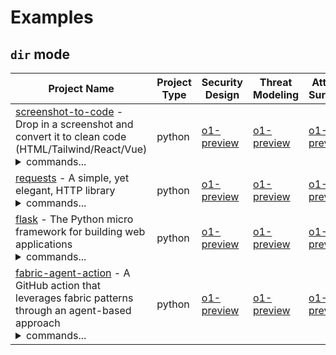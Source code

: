 # Examples

## `dir` mode

| Project Name | Project Type | Security Design | Threat Modeling | Attack Surface | Threat Scenarios | Attack Tree |
| --- | ---| --- | --- | --- | --- | --- |
| [screenshot-to-code](https://github.com/abi/screenshot-to-code) - Drop in a screenshot and convert it to clean code (HTML/Tailwind/React/Vue)<br/><details><summary>commands...</summary>**Security Design:**<br/>`python ai_security_analyzer/app.py dir -t screenshot-to-code/ -v -o examples/SCREENSHOT-TO-CODE-o1-preview.md --agent-model o1-preview --agent-temperature 1 --agent-prompt-type sec-design`<br/>**Threat Modeling:**<br/>`python ai_security_analyzer/app.py dir -t screenshot-to-code/ -v -o examples/THREAT-MODEL-SCREENSHOT-TO-CODE-o1-preview.md --agent-model o1-preview --agent-temperature 1 --agent-prompt-type threat-modeling`<br/>**Attack Surface:**<br/>`python ai_security_analyzer/app.py dir -t screenshot-to-code/ -v -o examples/ATTACK-SURFACE-SCREENSHOT-TO-CODE-o1-preview.md --agent-model o1-preview --agent-temperature 1 --agent-prompt-type attack-surface`<br/>**Threat Scenarios:**<br/>`python ai_security_analyzer/app.py dir -t screenshot-to-code/ -v -o examples/THREAT-SCENARIOS-SCREENSHOT-TO-CODE-o1-preview.md --agent-model o1-preview --agent-temperature 1 --agent-prompt-type threat-scenarios`<br/>**Attack Tree:**<br/>`python ai_security_analyzer/app.py dir -t screenshot-to-code/ -v -o examples/ATTACK-TREE-SCREENSHOT-TO-CODE-o1-preview.md --agent-model o1-preview --agent-temperature 1 --agent-prompt-type attack-tree`</details> | python | [o1-preview](./SCREENSHOT-TO-CODE-o1-preview.md) | [o1-preview](./THREAT-MODEL-SCREENSHOT-TO-CODE-o1-preview.md) | [o1-preview](./ATTACK-SURFACE-SCREENSHOT-TO-CODE-o1-preview.md) | [o1-preview](./THREAT-SCENARIOS-SCREENSHOT-TO-CODE-o1-preview.md) | [o1-preview](./ATTACK-TREE-SCREENSHOT-TO-CODE-o1-preview.md) |
| [requests](https://github.com/psf/requests) - A simple, yet elegant, HTTP library<br/><details><summary>commands...</summary>**Security Design:**<br/>`python ai_security_analyzer/app.py dir -t requests/ -v --exclude "**/ISSUE_TEMPLATE*,**/CODE_OF_CONDUCT.md,**/CONTRIBUTING.md,**/FUNDING.yml" --include "**/*.cfg,**/*.rst" -o examples/REQUESTS-o1-preview.md --agent-model o1-preview --agent-temperature 1 --agent-prompt-type sec-design`<br/>**Threat Modeling:**<br/>`python ai_security_analyzer/app.py dir -t requests/ -v --exclude "**/ISSUE_TEMPLATE*,**/CODE_OF_CONDUCT.md,**/CONTRIBUTING.md,**/FUNDING.yml" --include "**/*.cfg,**/*.rst" -o examples/THREAT-MODEL-REQUESTS-o1-preview.md --agent-model o1-preview --agent-temperature 1 --agent-prompt-type threat-modeling`<br/>**Attack Surface:**<br/>`python ai_security_analyzer/app.py dir -t requests/ -v --exclude "**/ISSUE_TEMPLATE*,**/CODE_OF_CONDUCT.md,**/CONTRIBUTING.md,**/FUNDING.yml" --include "**/*.cfg,**/*.rst" -o examples/ATTACK-SURFACE-REQUESTS-o1-preview.md --agent-model o1-preview --agent-temperature 1 --agent-prompt-type attack-surface`<br/>**Threat Scenarios:**<br/>`python ai_security_analyzer/app.py dir -t requests/ -v --exclude "**/ISSUE_TEMPLATE*,**/CODE_OF_CONDUCT.md,**/CONTRIBUTING.md,**/FUNDING.yml" --include "**/*.cfg,**/*.rst" -o examples/THREAT-SCENARIOS-REQUESTS-o1-preview.md --agent-model o1-preview --agent-temperature 1 --agent-prompt-type threat-scenarios`<br/>**Attack Tree:**<br/>`python ai_security_analyzer/app.py dir -t requests/ -v --exclude "**/ISSUE_TEMPLATE*,**/CODE_OF_CONDUCT.md,**/CONTRIBUTING.md,**/FUNDING.yml" --include "**/*.cfg,**/*.rst" -o examples/ATTACK-TREE-REQUESTS-o1-preview.md --agent-model o1-preview --agent-temperature 1 --agent-prompt-type attack-tree`</details> | python | [o1-preview](./REQUESTS-o1-preview.md) | [o1-preview](./THREAT-MODEL-REQUESTS-o1-preview.md) | [o1-preview](./ATTACK-SURFACE-REQUESTS-o1-preview.md) | [o1-preview](./THREAT-SCENARIOS-REQUESTS-o1-preview.md) | [o1-preview](./ATTACK-TREE-REQUESTS-o1-preview.md) |
| [flask](https://github.com/pallets/flask) - The Python micro framework for building web applications<br/><details><summary>commands...</summary>**Security Design:**<br/>`python ai_create_project_sec_design/app.py dir -t flask/ -v --exclude "**/pull_request_template.md,**/ISSUE_TEMPLATE*,**/CODE_OF_CONDUCT.md" --include "**/requirements/*.txt,**/*.rst" -o examples/FLASK-o1-preview.md --agent-model o1-preview --agent-temperature 1 --agent-prompt-type sec-design`<br/>**Threat Modeling:**<br/>`python ai_security_analyzer/app.py dir -t flask/ -v --exclude "**/pull_request_template.md,**/ISSUE_TEMPLATE*,**/CODE_OF_CONDUCT.md" --include "**/requirements/*.txt,**/*.rst" -o examples/THREAT-MODEL-FLASK-o1-preview.md --agent-model o1-preview --agent-temperature 1 --agent-prompt-type threat-modeling`<br/>**Attack Surface:**<br/>`python ai_security_analyzer/app.py dir -t flask/ -v --exclude "**/pull_request_template.md,**/ISSUE_TEMPLATE*,**/CODE_OF_CONDUCT.md" --include "**/requirements/*.txt,**/*.rst" -o examples/ATTACK-SURFACE-FLASK-o1-preview.md --agent-model o1-preview --agent-temperature 1 --agent-prompt-type attack-surface`<br/>**Threat Scenarios:**<br/>`python ai_security_analyzer/app.py dir -t flask/ -v --exclude "**/pull_request_template.md,**/ISSUE_TEMPLATE*,**/CODE_OF_CONDUCT.md" --include "**/requirements/*.txt,**/*.rst" -o examples/THREAT-SCENARIOS-FLASK-o1-preview.md --agent-model o1-preview --agent-temperature 1 --agent-prompt-type threat-scenarios`<br/>**Attack Tree:**<br/>`python ai_security_analyzer/app.py dir -t flask/ -v --exclude "**/pull_request_template.md,**/ISSUE_TEMPLATE*,**/CODE_OF_CONDUCT.md" --include "**/requirements/*.txt,**/*.rst" -o examples/ATTACK-TREE-FLASK-o1-preview.md --agent-model o1-preview --agent-temperature 1 --agent-prompt-type attack-tree`</details> | python | [o1-preview](./FLASK-o1-preview.md) | [o1-preview](./THREAT-MODEL-FLASK-o1-preview.md) | [o1-preview](./ATTACK-SURFACE-FLASK-o1-preview.md) | [o1-preview](./THREAT-SCENARIOS-FLASK-o1-preview.md) | [o1-preview](./ATTACK-TREE-FLASK-o1-preview.md) |
| [fabric-agent-action](https://github.com/xvnpw/fabric-agent-action) - A GitHub action that leverages fabric patterns through an agent-based approach<br/><details><summary>commands...</summary>**Security Design:**<br/>`python ai_create_project_sec_design/app.py dir -v -t fabric-agent-action/ --exclude "**/prompts/**" -o examples/FABRIC-AGENT-ACTION-o1-preview.md --agent-model o1-preview --agent-temperature 1 --agent-prompt-type sec-design`<br/>**Threat Modeling:**<br/>`python ai_security_analyzer/app.py dir -v -t fabric-agent-action/ --exclude "**/prompts/**" -o examples/THREAT-MODEL-FABRIC-AGENT-ACTION-o1-preview.md --agent-model o1-preview --agent-temperature 1 --agent-prompt-type threat-modeling`<br/>**Attack Surface:**<br/>`python ai_security_analyzer/app.py dir -v -t fabric-agent-action/ --exclude "**/prompts/**" -o examples/ATTACK-SURFACE-FABRIC-AGENT-ACTION-o1-preview.md --agent-model o1-preview --agent-temperature 1 --agent-prompt-type attack-surface`<br/>**Threat Scenarios:**<br/>`python ai_security_analyzer/app.py dir -v -t fabric-agent-action/ --exclude "**/prompts/**" -o examples/THREAT-SCENARIOS-FABRIC-AGENT-ACTION-o1-preview.md --agent-model o1-preview --agent-temperature 1 --agent-prompt-type threat-scenarios`<br/>**Attack Tree:**<br/>`python ai_security_analyzer/app.py dir -v -t fabric-agent-action/ --exclude "**/prompts/**" -o examples/ATTACK-TREE-FABRIC-AGENT-ACTION-o1-preview.md --agent-model o1-preview --agent-temperature 1 --agent-prompt-type attack-tree`</details> | python | [o1-preview](./FABRIC-AGENT-ACTION-o1-preview.md) | [o1-preview](./THREAT-MODEL-FABRIC-AGENT-ACTION-o1-preview.md) | [o1-preview](./ATTACK-SURFACE-FABRIC-AGENT-ACTION-o1-preview.md) | [o1-preview](./THREAT-SCENARIOS-FABRIC-AGENT-ACTION-o1-preview.md) | [o1-preview](./ATTACK-TREE-FABRIC-AGENT-ACTION-o1-preview.md) |
